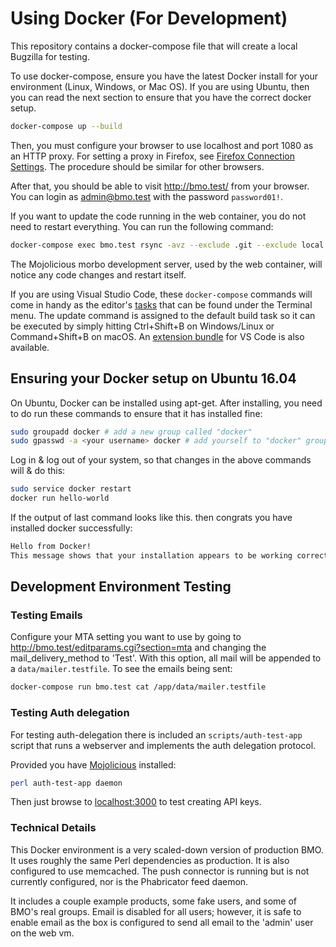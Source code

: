 # Using Docker (For Development)

This repository contains a docker-compose file that will create a local
Bugzilla for testing.

To use docker-compose, ensure you have the latest Docker install for
your environment (Linux, Windows, or Mac OS). If you are using Ubuntu,
then you can read the next section to ensure that you have the correct
docker setup.

``` bash
docker-compose up --build
```

Then, you must configure your browser to use localhost and port 1080 as
an HTTP proxy. For setting a proxy in Firefox, see [Firefox Connection
Settings](https://support.mozilla.org/en-US/kb/connection-settings-firefox).
The procedure should be similar for other browsers.

After that, you should be able to visit <http://bmo.test/> from your
browser. You can login as <admin@bmo.test> with the password
`password01!`.

If you want to update the code running in the web container, you do not
need to restart everything. You can run the following command:

``` bash
docker-compose exec bmo.test rsync -avz --exclude .git --exclude local /mnt/sync/ /app/
```

The Mojolicious morbo development server, used by the web container,
will notice any code changes and restart itself.

If you are using Visual Studio Code, these `docker-compose` commands
will come in handy as the editor's
[tasks](https://code.visualstudio.com/docs/editor/tasks) that can be
found under the Terminal menu. The update command is assigned to the
default build task so it can be executed by simply hitting Ctrl+Shift+B
on Windows/Linux or Command+Shift+B on macOS. An [extension
bundle](https://marketplace.visualstudio.com/items?itemName=dylanwh.bugzilla)
for VS Code is also available.

## Ensuring your Docker setup on Ubuntu 16.04

On Ubuntu, Docker can be installed using apt-get. After installing, you
need to do run these commands to ensure that it has installed fine:

``` bash
sudo groupadd docker # add a new group called "docker"
sudo gpasswd -a <your username> docker # add yourself to "docker" group
```

Log in & log out of your system, so that changes in the above commands
will & do this:

``` bash
sudo service docker restart
docker run hello-world
```

If the output of last command looks like this. then congrats you have
installed docker successfully:

``` bash
Hello from Docker!
This message shows that your installation appears to be working correctly.
```

## Development Environment Testing

### Testing Emails

Configure your MTA setting you want to use by going to
<http://bmo.test/editparams.cgi?section=mta> and changing the
mail\_delivery\_method to 'Test'. With this option, all mail will be
appended to a `data/mailer.testfile`. To see the emails being sent:

``` bash
docker-compose run bmo.test cat /app/data/mailer.testfile
```

### Testing Auth delegation

For testing auth-delegation there is included an `scripts/auth-test-app`
script that runs a webserver and implements the auth delegation
protocol.

Provided you have [Mojolicious](https://metacpan.org/pod/Mojolicious)
installed:

``` bash
perl auth-test-app daemon
```

Then just browse to [localhost:3000](http://localhost:3000) to test
creating API keys.

### Technical Details

This Docker environment is a very scaled-down version of production BMO.
It uses roughly the same Perl dependencies as production. It is also
configured to use memcached. The push connector is running but is not
currently configured, nor is the Phabricator feed daemon.

It includes a couple example products, some fake users, and some of
BMO's real groups. Email is disabled for all users; however, it is safe
to enable email as the box is configured to send all email to the
'admin' user on the web vm.
